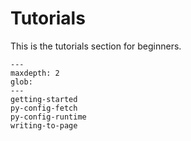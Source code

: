 # Tutorials

This is the tutorials section for beginners.

```{toctree}
---
maxdepth: 2
glob:
---
getting-started
py-config-fetch
py-config-runtime
writing-to-page
```

